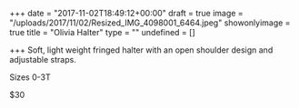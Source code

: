 +++
date = "2017-11-02T18:49:12+00:00"
draft = true
image = "/uploads/2017/11/02/Resized_IMG_4098001_6464.jpeg"
showonlyimage = true
title = "Olivia Halter"
type = ""
undefined = []

+++
Soft, light weight fringed halter with an open shoulder design and adjustable straps. 

Sizes 0-3T

$30